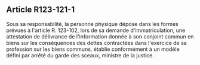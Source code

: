 Article R123-121-1
----
Sous sa responsabilité, la personne physique dépose dans les formes prévues à
l'article R. 123-102, lors de sa demande d'immatriculation, une attestation de
délivrance de l'information donnée à son conjoint commun en biens sur les
conséquences des dettes contractées dans l'exercice de sa profession sur les
biens communs, établie conformément à un modèle défini par arrêté du garde des
sceaux, ministre de la justice.
